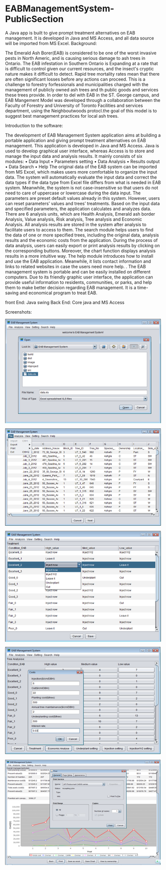 # EABManagementSystem-PublicSection
A Java app is built to give prompt treatment alternatives on EAB management. It is developed in Java and MS Access, and all data source will be imported from MS Excel. 
Background:

The Emerald Ash Borer(EAB) is considered to be one of the worst invasive pests in North Americ, and is causing serious damage to ash trees in Ontario. The EAB infestation in Southern Ontario is Expanding at a rate that is difficult to control given our current resources, and the insect's cryptic nature makes it difficult to detect. Rapid tree mortality rates mean that there are often significant losses before any actions can proceed. This is a challenge to forestry forfessionals and municipalities charged with the management of publicly owned ash trees and th public goods and services these trees provide. In order to del with EAB in the ST. George campus, and EAB Mangement Model was developed through a collaboration between the Faculty of Forestry and University of Toronto Facilities and services department, using the Neighboutwoods protocl.the goal of this model is to suggest best management practices for local ash trees.

Introduction to the software:

The development of EAB Management System application aims at building a portable application and giving prompt treatment alternatives on EAB management. This application is developed in Java and MS Access. Java is used to develop graphical user interface, whereas Access is to store and manage the input data and analysis results. It mainly consists of six modules:
•	Data Input
•	Parameters setting 
•	Data Analysis
•	Results output
•	Data Search
•	Help
The original data of the EAB system can be imported from MS Excel, which makes users more comfortable to organize the input data.   The system will automatically evaluate the input data and correct the data types if the data type from Excel file differs from what is needed in EAB system. Meanwhile, the system is not case-insensitive so that users do not need to care of uppercase or lowercase during the data input.  The parameters are preset default values already in this system. However, users can reset parameters’ values and trees’ treatments. Based on the input data and specified parameters, the application calculates and analyzes data.  There are 6 analysis units, which are Health Analysis, Emerald ash border Analysis, Value analysis, Risk analysis, Tree analysis and Economic Analysis. All analysis results are stored in the system after analysis to facilitate users to access to them. The search module helps users to find the data of one or more specified trees, including the original data, analysis results and the economic costs from the application. During the process of data analysis, users can easily export or print analysis results by clicking on the corresponding buttons. Moreover, the chart function displays analysis results in a more intuitive way. The help module introduces how to install and use the EAB application. Meanwhile, it lists contact information and links to related websites in case the users need more help.
. The EAB management system is portable and can be easily installed on different computers. Due to its friendly graphic user interface, the application can provide useful information to residents, communities, or parks, and help them to make better decision regarding EAB management. It is a time-saving and economical program to treat EAB. 


front End: Java swing
Back End: Core java and MS Access

Screenshots:

![ScreenShot](https://github.com/Chen-Lynn/EABManagementSystem-PublicSection/raw/master/images/importData.png)

![ScreenShot](https://github.com/Chen-Lynn/EABManagementSystem-PublicSection/raw/master/images/dataList.png)


![ScreenShot](https://github.com/Chen-Lynn/EABManagementSystem-PublicSection/raw/master/images/treatment.png)

![ScreenShot](https://github.com/Chen-Lynn/EABManagementSystem-PublicSection/raw/master/images/analysis.png)

![ScreenShot](https://github.com/Chen-Lynn/EABManagementSystem-PublicSection/raw/master/images/printResult.png)

